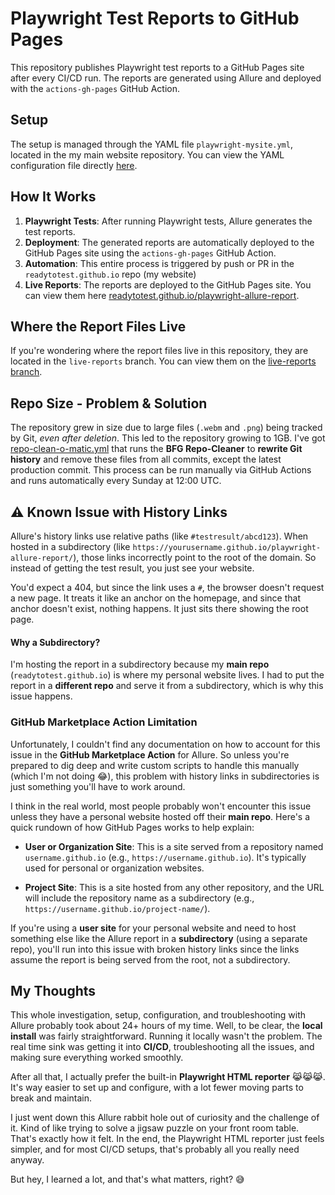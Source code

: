 # Playwright Test Reports to GitHub Pages

This repository publishes Playwright test reports to a GitHub Pages site after every CI/CD run. The reports are generated using Allure and deployed with the `actions-gh-pages` GitHub Action.

## Setup

The setup is managed through the YAML file `playwright-mysite.yml`, located in the my main website repository. You can view the YAML configuration file directly [here](https://github.com/readytotest/readytotest.github.io/blob/main/.github/workflows/playwright-mysite.yml).

## How It Works

1. **Playwright Tests**: After running Playwright tests, Allure generates the test reports.
2. **Deployment**: The generated reports are automatically deployed to the GitHub Pages site using the `actions-gh-pages` GitHub Action.
3. **Automation**: This entire process is triggered by push or PR in the `readytotest.github.io` repo (my website)
4. **Live Reports**: The reports are deployed to the GitHub Pages site. You can view them here [readytotest.github.io/playwright-allure-report](https://readytotest.github.io/playwright-allure-report/).

## Where the Report Files Live

If you're wondering where the report files live in this repository, they are located in the `live-reports` branch. You can view them on the [live-reports branch](https://github.com/readytotest/playwright-allure-report/tree/live-reports).

## Repo Size - Problem & Solution

The repository grew in size due to large files (`.webm` and `.png`) being tracked by Git, _even after deletion_. This led to the repository growing to 1GB. I've got [repo-clean-o-matic.yml](https://github.com/readytotest/playwright-allure-report/blob/main/.github/workflows/repo-clean-o-matic.yml) that runs the **BFG Repo-Cleaner** to **rewrite Git history** and remove these files from all commits, except the latest production commit. This process can be run manually via GitHub Actions and runs automatically every Sunday at 12:00 UTC.

## ⚠️ Known Issue with History Links

Allure's history links use relative paths (like `#testresult/abcd123`). When hosted in a subdirectory (like `https://yourusername.github.io/playwright-allure-report/`), those links incorrectly point to the root of the domain. So instead of getting the test result, you just see your website.

You'd expect a 404, but since the link uses a `#`, the browser doesn't request a new page. It treats it like an anchor on the homepage, and since that anchor doesn't exist, nothing happens. It just sits there showing the root page.


#### Why a Subdirectory?

I'm hosting the report in a subdirectory because my **main repo** (`readytotest.github.io`) is where my personal website lives. I had to put the report in a **different repo** and serve it from a subdirectory, which is why this issue happens.

### GitHub Marketplace Action Limitation

Unfortunately, I couldn't find any documentation on how to account for this issue in the **GitHub Marketplace Action** for Allure. So unless you're prepared to dig deep and write custom scripts to handle this manually (which I'm not doing 😂), this problem with history links in subdirectories is just something you'll have to work around. 

I think in the real world, most people probably won't encounter this issue unless they have a personal website hosted off their **main repo**. Here's a quick rundown of how GitHub Pages works to help explain:

- **User or Organization Site**: This is a site served from a repository named `username.github.io` (e.g., `https://username.github.io`). It's typically used for personal or organization websites.
  
- **Project Site**: This is a site hosted from any other repository, and the URL will include the repository name as a subdirectory (e.g., `https://username.github.io/project-name/`).

If you're using a **user site** for your personal website and need to host something else like the Allure report in a **subdirectory** (using a separate repo), you'll run into this issue with broken history links since the links assume the report is being served from the root, not a subdirectory.

## My Thoughts

This whole investigation, setup, configuration, and troubleshooting with Allure probably took about 24+ hours of my time. Well, to be clear, the **local install** was fairly straightforward. Running it locally wasn't the problem. The real time sink was getting it into **CI/CD**, troubleshooting all the issues, and making sure everything worked smoothly.

After all that, I actually prefer the built-in **Playwright HTML reporter** 😹😹😹. It's way easier to set up and configure, with a lot fewer moving parts to break and maintain. 

I just went down this Allure rabbit hole out of curiosity and the challenge of it. Kind of like trying to solve a jigsaw puzzle on your front room table. That's exactly how it felt. In the end, the Playwright HTML reporter just feels simpler, and for most CI/CD setups, that's probably all you really need anyway.

But hey, I learned a lot, and that's what matters, right? 😅

